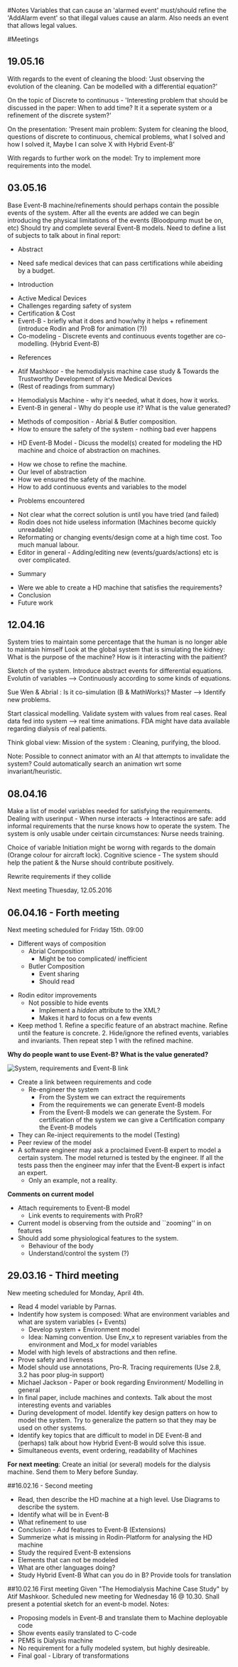 #Notes
Variables that can cause an 'alarmed event' must/should refine the 'AddAlarm event' so that illegal values cause an alarm. Also needs an event that allows legal values.

#Meetings

## 19.05.16
With regards to the event of cleaning the blood: 'Just observing the evolution of the cleaning. Can be modelled with a differential equation?'

On the topic of Discrete to continuous - 'Interesting problem that should be discussed in the paper: When to add time? It it a seperate system or a refinement of the discrete system?'

On the presentation: 'Present main problem: System for cleaning the blood, questions of discrete to continuous, chemical problems, what I solved and how I solved it, Maybe I can solve X with Hybrid Event-B'

With regards to further work on the model: Try to implement more requirements into the model.

## 03.05.16
Base Event-B machine/refinements should perhaps contain the possible events of the system. After all the events are added we can begin introducing the physical limitations of the events (Bloodpump must be on, etc)
Should try and complete several Event-B models. Need to define a list of subjects to talk about in final report:
 - Abstract
  * Need safe medical devices that can pass certifications while abeiding by a budget.
 - Introduction
  * Active Medical Devices
   * Challenges regarding safety of system
   * Certification & Cost
  * Event-B - briefly what it does and how/why it helps + refinement (introduce Rodin and ProB for animation (?))
  * Co-modeling - Discrete events and continuous events together are co-modelling. (Hybrid Event-B)
 - References
  * Atif Mashkoor - the hemodialysis machine case study & Towards the Trustworthy Development of Active Medical Devices
  * (Rest of readings from summary)
 - Hemodialysis Machine - why it's needed, what it does, how it works.
 - Event-B in general - Why do people use it? What is the value generated?
  * Methods of composition - Abrial & Butler composition.
  * How to ensure the safety of the system - nothing bad ever happens
 - HD Event-B Model - Dicuss the model(s) created for modeling the HD machine and choice of abstraction on machines.
  * How we chose to refine the machine.
  * Our level of abstraction
  * How we ensured the safety of the machine.
  * How to add continuous events and variables to the model
 - Problems encountered
  * Not clear what the correct solution is until you have tried (and failed)
  * Rodin does not hide useless information (Machines become quickly unreadable)
  * Reformating or changing events/design come at a high time cost. Too much manual labour.
  * Editor in general - Adding/editing new (events/guards/actions) etc is over complicated.
 - Summary
  * Were we able to create a HD machine that satisfies the requirements?
  * Conclusion
  * Future work

  



## 12.04.16
System tries to maintain some percentage that the human is no longer able to maintain himself
Look at the global system that is simulating the kidney: What is the purpose of the machine? How is it interacting with the paitient?

Sketch of the system.
Introduce abstract events for differential equations. Evolutin of variables --> Continuously according to some kinds of equations. 

Sue Wen & Abrial : Is it co-simulation (B & MathWorks)?
Master --> Identify new problems. 

Start classical modelling. Validate system with values from real cases. Real data fed into system --> real time animations. FDA might have data available regarding dialysis of real patients.

Think global view: Mission of the system : Cleaning, purifying, the blood.

Note: Possible to connect animator with an AI that attempts to invalidate the system? Could automatically search an animation wrt some invariant/heuristic. 

## 08.04.16
Make a list of model variables needed for satisfying the requirements. 
Dealing with userinput - When nurse interacts -> Interactinos are safe: add informal requirements that the nurse knows how to operate the system. The system is only usable under ceirtain circumstances: Nurse needs training.

Choice of variable Initiation might be worng with regards to the domain (Orange colour for aircraft lock).
Cognitive science - The system should help the patient & the Nurse should contribute positively.

Rewrite requirements if they collide

Next meeting Thuesday, 12.05.2016

## 06.04.16 - Forth meeting

Next meeting scheduled for Friday 15th. 09:00

 - Different ways of composition
	* Abrial Composition
		* Might be too complicated/ inefficient
	* Butler Composition
		* Event sharing
		* Should read
* Rodin editor improvements
	* Not possible to hide events
		* Implement a *hidden* attribute to the XML?
		* Makes it hard to focus on a few events
* Keep method
         1. Refine a specific feature of an abstract machine. Refine until the feature is concrete. 
         2. Hide/ignore the refined events, variables and invariants. Then repeat step 1 with the refined machine.

**Why  do people want to use Event-B? What is the value generated?**

![System, requirements and Event-B link][SRB]
 - Create a link between requirements and code
	 - Re-engineer the system
		 - From the System we can extract the requirements
		 - From the requirements we can generate Event-B models
		 - From the Event-B models we can generate the System.
For certification of the system we can give a Certification company the Event-B models
 - They can Re-inject requirements to the model (Testing)
 - Peer review of the model
 - A software engineer may ask a proclaimed Event-B expert to model a certain system. The model returned is tested by the engineer. If all the tests pass then the engineer may infer that the Event-B expert is infact an expert.
	 - Only an example, not a reality.
 
**Comments on current model**

 - Attach requirements to Event-B model
	 - Link events to requirements with ProR?
 - Current model is observing from the outside and ``zooming'' in on features
 - Should add some physiological features to the system.
	 - Behaviour of the body
	 - Understand/control the system (?)

## 29.03.16 - Third meeting
New meeting scheduled for Monday, April 4th.
* Read 4 model variable by Parnas.
* Indentify how system is composed: What are environment variables and what are system variables (+ Events)
  * Develop system + Environment model
  * Idea: Naming convention. Use Env_x to represent variables from the environment and Mod_x for model variables
* Model with high levels of abstractions and then refine.
* Prove safety and liveness
* Model should use annotations, Pro-R. Tracing requirements (Use 2.8, 3.2 has poor plug-in support)
* Michael Jackson - Paper or book regarding Environment/ Modelling in general
* In final paper, include machines and contexts. Talk about the most interesting events and variables
* During development of model. Identify key design patters on how to model the system. Try to generalize the pattern so that they may be used on other systems.
* Identify key topics that are difficult to model in DE Event-B and (perhaps) talk about how Hybrid Event-B would solve this issue.
 * Simultaneous events, event ordering, readability of Machines
 
 **For next meeting**: Create an initial (or several) models for the dialysis machine. Send them to Mery before Sunday.

##16.02.16 - Second meeting 
* Read, then describe the HD machine at a high level. Use Diagrams to describe the system.
* Identify what will be in Event-B
* What refinement to use
* Conclusion - Add features to Event-B (Extensions)
* Summerize what is missing in Rodin-Platform for analysing the HD machine
* Study the required Event-B extensions
 * Elements that can not be modeled
  * What are other languages doing?
  * Study Hybrid Event-B
What can you do in B?
Provide tools for translation

##10.02.16 First meeting 
Given "The Hemodialysis Machine Case Study" by Atif Mashkoor. Scheduled new meeting for Wednesday 16 @ 10.30. Shall present a potential sketch for an event-b model.
Notes:
* Proposing models in Event-B and translate them to Machine deployable code
* Show events easily translated to C-code
* PEMS is Dialysis machine
* No requirement for a fully modeled system, but highly desireable.
* Final goal - Library of transformations
 
[SRB]: https://raw.githubusercontent.com/AndersCan/EventB-Thesis/master/report/latex/plantuml/SRB.png "System, Requirements and Event-B"
